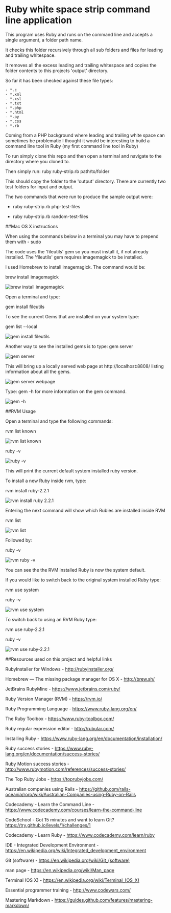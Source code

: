 # Ruby white space strip command line application

This program uses Ruby and runs on the command line and accepts a single argument, a folder path name.

It checks this folder recursively through all sub folders and files for leading and trailing whitespace.

It removes all the excess leading and trailing whitespace and copies the folder contents to this projects 'output' directory.

So far it has been checked against these file types:

    - *.c
    - *.xml
    - *.xsl
    - *.txt
    - *.php
    - *.html
    - *.py
    - *.css
    - *.rb
    
    
Coming from a PHP background where leading and trailing white space can sometimes be problematic I thought it would be 
interesting to build a command line tool in Ruby (my first command line tool in Ruby)
    
To run simply clone this repo and then open a terminal and navigate to the directory where you cloned to.

Then simply run: ruby ruby-strip.rb path/to/folder 

This should copy the folder to the 'output' directory.  There are currently two test folders for input and output.

The two commands that were run to produce the sample output were:

  - ruby ruby-strip.rb php-test-files 

  - ruby ruby-strip.rb random-test-files


##Mac OS X instructions

When using the commands below in a terminal you may have to prepend them with - sudo

The code uses the 'fileutils' gem so you must install it, if not already installed.  The 'fileutils' gem requires imagemagick to be installed.

I used Homebrew to install imagemagick.  The command would be:

brew install imagemagick

![brew install imagemagick](documentation/images/terminal/brew-install-imagemagick.png)

Open a terminal and type: 

gem install fileutils

To see the current Gems that are installed on your system type: 

gem list --local  

![gem install fileutils](documentation/images/terminal/gem-install-fileutils.png)

Another way to see the installed gems is to type: gem server

![gem server](documentation/images/terminal/gem-server.png)

This will bring up a locally served web page at http://localhost:8808/ listing information about all the gems.

![gem server webpage](documentation/images/terminal/gem-server-webpage.png)

Type: gem -h  for more information on the gem command.

![gem -h](documentation/images/terminal/gem-h.png)


##RVM Usage

Open a terminal and type the following commands:

rvm list known

![rvm list known](documentation/images/terminal/rvm-list-known.png)

ruby -v 

![ruby -v](documentation/images/terminal/ruby-v.png)

This will print the current default system installed ruby version.

To install a new Ruby inside rvm, type:

rvm install ruby-2.2.1

![rvm install ruby 2.2.1](documentation/images/terminal/rvm-install-ruby-2.2.1.png)

Entering the next command will show which Rubies are installed inside RVM

rvm list

![rvm list](documentation/images/terminal/rvm-list.png)

Followed by: 

ruby -v

![rvm ruby -v](documentation/images/terminal/rvm-ruby-v.png)

You can see the the RVM installed Ruby is now the system default.

If you would like to switch back to the original system installed Ruby type:

rvm use system

ruby -v

![rvm use system](documentation/images/terminal/rvm-use-system.png)

To switch back to using an RVM Ruby type:

rvm use ruby-2.2.1

ruby -v

![rvm use ruby-2.2.1](documentation/images/terminal/rvm-use-ruby-2.2.1.png)


##Resources used on this project and helpful links

RubyInstaller for Windows - http://rubyinstaller.org/

Homebrew — The missing package manager for OS X - http://brew.sh/

JetBrains RubyMine - https://www.jetbrains.com/ruby/

Ruby Version Manager (RVM) - https://rvm.io/

Ruby Programming Language - https://www.ruby-lang.org/en/

The Ruby Toolbox - https://www.ruby-toolbox.com/

Ruby regular expression editor - http://rubular.com/

Installing Ruby - https://www.ruby-lang.org/en/documentation/installation/   

Ruby success stories - https://www.ruby-lang.org/en/documentation/success-stories/

Ruby Motion success stories - http://www.rubymotion.com/references/success-stories/

The Top Ruby Jobs - https://toprubyjobs.com/

Australian companies using Rails - https://github.com/rails-oceania/roro/wiki/Australian-Companies-using-Ruby-on-Rails

Codecademy - Learn the Command Line - https://www.codecademy.com/courses/learn-the-command-line

CodeSchool - Got 15 minutes and want to learn Git? https://try.github.io/levels/1/challenges/1

Codecademy - Learn Ruby - https://www.codecademy.com/learn/ruby

IDE - Integrated Development Environment - https://en.wikipedia.org/wiki/Integrated_development_environment

Git (software) - https://en.wikipedia.org/wiki/Git_(software)

man page - https://en.wikipedia.org/wiki/Man_page

Terminal (OS X) - https://en.wikipedia.org/wiki/Terminal_(OS_X)

Essential programmer training - http://www.codewars.com/

Mastering Markdown - https://guides.github.com/features/mastering-markdown/
